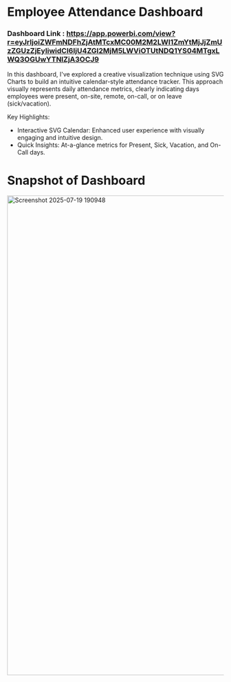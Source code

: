 # Employee Attendance Dashboard

### Dashboard Link : https://app.powerbi.com/view?r=eyJrIjoiZWFmNDFhZjAtMTcxMC00M2M2LWI1ZmYtMjJjZmUzZGUzZjEyIiwidCI6IjU4ZGI2MjM5LWViOTUtNDQ1YS04MTgxLWQ3OGUwYTNlZjA3OCJ9

In this dashboard, I've explored a creative visualization technique using SVG Charts to build an intuitive calendar-style attendance tracker. This approach visually represents daily attendance metrics, clearly indicating days employees were present, on-site, remote, on-call, or on leave (sick/vacation).

Key Highlights:
- Interactive SVG Calendar: Enhanced user experience with visually engaging and intuitive design.
- Quick Insights: At-a-glance metrics for Present, Sick, Vacation, and On-Call days.

# Snapshot of Dashboard

<img width="1587" height="1113" alt="Screenshot 2025-07-19 190948" src="https://github.com/user-attachments/assets/ccda3d3a-46a6-470a-8cc0-23a16c1cdbc1" />

